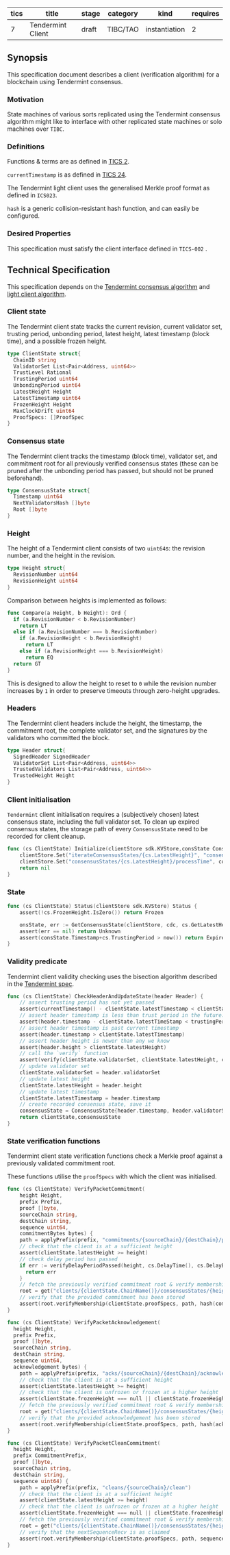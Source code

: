 | tics |      title         | stage | category |     kind      | requires |
| ---- | -----------------  | ----- | -------- | ------------- | -------- |
|  7   | Tendermint Client  | draft | TIBC/TAO | instantiation |     2    |

## Synopsis

This specification document describes a client (verification algorithm) for a blockchain using Tendermint consensus.

### Motivation

State machines of various sorts replicated using the Tendermint consensus algorithm might like to interface with other replicated state machines or solo machines over `TIBC`.

### Definitions

Functions & terms are as defined in [TICS 2](../../core/tics-002-client-semantics).

`currentTimestamp` is as defined in [TICS 24](../../core/tics-024-host-requirements).

The Tendermint light client uses the generalised Merkle proof format as defined in `ICS023`.

`hash` is a generic collision-resistant hash function, and can easily be configured. 

### Desired Properties

This specification must satisfy the client interface defined in `TICS-002` .

## Technical Specification

This specification depends on the [Tendermint consensus algorithm](https://github.com/tendermint/spec/blob/master/spec/consensus/consensus.md) and [light client algorithm](https://github.com/tendermint/spec/blob/master/spec/light-client/README.md).

### Client state

The Tendermint client state tracks the current revision, current validator set, trusting period, unbonding period, latest height, latest timestamp (block time), and a possible frozen height.

```go
type ClientState struct{
  ChainID string
  ValidatorSet List<Pair<Address, uint64>>
  TrustLevel Rational
  TrustingPeriod uint64
  UnbondingPeriod uint64
  LatestHeight Height
  LatestTimestamp uint64
  FrozenHeight Height
  MaxClockDrift uint64
  ProofSpecs: []ProofSpec
}
```

### Consensus state

The Tendermint client tracks the timestamp (block time), validator set, and commitment root for all previously verified consensus states (these can be pruned after the unbonding period has passed, but should not be pruned beforehand).

```go
type ConsensusState struct{
  Timestamp uint64
  NextValidatorsHash []byte
  Root []byte
}
```

### Height

The height of a Tendermint client consists of two `uint64`s: the revision number, and the height in the revision. 

```go
type Height struct{
  RevisionNumber uint64
  RevisionHeight uint64
}
```

Comparison between heights is implemented as follows:

```go
func Compare(a Height, b Height): Ord {
  if (a.RevisionNumber < b.RevisionNumber)
    return LT
  else if (a.RevisionNumber === b.RevisionNumber)
    if (a.RevisionHeight < b.RevisionHeight)
      return LT
    else if (a.RevisionHeight === b.RevisionHeight)
      return EQ
  return GT
}
```

This is designed to allow the height to reset to `0` while the revision number increases by `1` in order to preserve timeouts through zero-height upgrades. 

### Headers

The Tendermint client headers include the height, the timestamp, the commitment root, the complete validator set, and the signatures by the validators who committed the block.

```go
type Header struct{
  SignedHeader SignedHeader
  ValidatorSet List<Pair<Address, uint64>>
  TrustedValidators List<Pair<Address, uint64>>
  TrustedHeight Height
}
```

### Client initialisation

`Tendermint` client initialisation requires a (subjectively chosen) latest consensus state, including the full validator set. To clean up expired consensus states, the storage path of every `ConsensusState` need to be recorded for client cleanup.

```go
func (cs ClientState) Initialize(clientStore sdk.KVStore,consState ConsensusState) {
    clientStore.Set("iterateConsensusStates/{cs.LatestHeight}", "consensusStates/{cs.LatestHeight}")
    clientStore.Set("consensusStates/{cs.LatestHeight}/processTime", consState.Timestamp)
    return nil
}
```

### State

```go
func (cs ClientState) Status(clientStore sdk.KVStore) Status {
    assert(!cs.FrozenHeight.IsZero()) return Frozen

    onsState, err := GetConsensusState(clientStore, cdc, cs.GetLatestHeight())
    assert(err == nil) return Unknown
    assert(consState.Timestamp+cs.TrustingPeriod > now()) return Expired
}
```

### Validity predicate

Tendermint client validity checking uses the bisection algorithm described in the [Tendermint spec](https://github.com/tendermint/spec/tree/master/spec/consensus/light-client). 

```go
func (cs ClientState) CheckHeaderAndUpdateState(header Header) {
    // assert trusting period has not yet passed
    assert(currentTimestamp() - clientState.latestTimestamp < clientState.trustingPeriod)
    // assert header timestamp is less than trust period in the future. This should be resolved with an intermediate header.
    assert(header.timestamp - clientState.latestTimeStamp < trustingPeriod)
    // assert header timestamp is past current timestamp
    assert(header.timestamp > clientState.latestTimestamp)
    // assert header height is newer than any we know
    assert(header.height > clientState.latestHeight)
    // call the `verify` function
    assert(verify(clientState.validatorSet, clientState.latestHeight, clientState.trustingPeriod, maxClockDrift, header))
    // update validator set
    clientState.validatorSet = header.validatorSet
    // update latest height
    clientState.latestHeight = header.height
    // update latest timestamp
    clientState.latestTimestamp = header.timestamp
    // create recorded consensus state, save it
    consensusState = ConsensusState{header.timestamp, header.validatorSet, header.commitmentRoot}
    return clientState,consensusState
}
```

### State verification functions

Tendermint client state verification functions check a Merkle proof against a previously validated commitment root.

These functions utilise the `proofSpecs` with which the client was initialised. 

```go
func (cs ClientState) VerifyPacketCommitment(
    height Height,
    prefix Prefix,
    proof []byte,
    sourceChain string,
    destChain string,
    sequence uint64,
    commitmentBytes bytes) {
    path = applyPrefix(prefix, "commitments/{sourceChain}/{destChain}/packets/{sequence}")
    // check that the client is at a sufficient height
    assert(clientState.latestHeight >= height)
    // check delay period has passed
    if err := verifyDelayPeriodPassed(height, cs.DelayTime(), cs.DelayBlock()); err != nil {
      return err
    }
    // fetch the previously verified commitment root & verify membership
    root = get("clients/{clientState.ChainName()}/consensusStates/{height}")
    // verify that the provided commitment has been stored
    assert(root.verifyMembership(clientState.proofSpecs, path, hash(commitmentBytes), proof))
}

func (cs ClientState) VerifyPacketAcknowledgement(
  height Height,
  prefix Prefix,
  proof []byte,
  sourceChain string,
  destChain string,
  sequence uint64,
  acknowledgement bytes) {
    path = applyPrefix(prefix, "acks/{sourceChain}/{destChain}/acknowledgements/{sequence}")
    // check that the client is at a sufficient height
    assert(clientState.latestHeight >= height)
    // check that the client is unfrozen or frozen at a higher height
    assert(clientState.frozenHeight === null || clientState.frozenHeight > height)
    // fetch the previously verified commitment root & verify membership
    root = get("clients/{clientState.ChainName()}/consensusStates/{height}")
    // verify that the provided acknowledgement has been stored
    assert(root.verifyMembership(clientState.proofSpecs, path, hash(acknowledgement), proof))
}

func (cs ClientState) VerifyPacketCleanCommitment(
  height Height,
  prefix CommitmentPrefix,
  proof []byte,
  sourceChain string,
  destChain string,
  sequence uint64) {
    path = applyPrefix(prefix, "cleans/{sourceChain}/clean")
    // check that the client is at a sufficient height
    assert(clientState.latestHeight >= height)
    // check that the client is unfrozen or frozen at a higher height
    assert(clientState.frozenHeight === null || clientState.frozenHeight > height)
    // fetch the previously verified commitment root & verify membership
    root = get("clients/{clientState.ChainName()}/consensusStates/{height}")
    // verify that the nextSequenceRecv is as claimed
    assert(root.verifyMembership(clientState.proofSpecs, path, sequence, proof))
}
```
